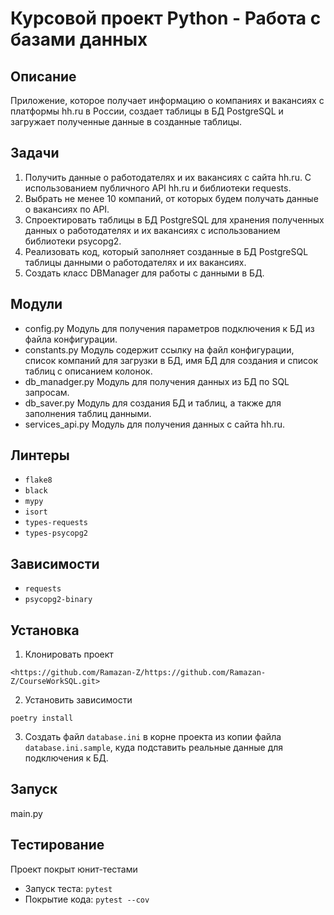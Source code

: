 # Курсовой проект Python - Работа с базами данных
## Описание
Приложение, которое получает информацию о компаниях и вакансиях с платформы hh.ru в России,
создает таблицы в БД PostgreSQL и загружает полученные данные в созданные таблицы.
## Задачи
1. Получить данные о работодателях и их вакансиях с сайта hh.ru. С использованием публичного API hh.ru
	и библиотеки requests.
2. Выбрать не менее 10 компаний, от которых будем получать данные о вакансиях по API.
3. Спроектировать таблицы в БД PostgreSQL для хранения полученных данных о работодателях и их вакансиях
	с использованием библиотеки psycopg2.
4. Реализовать код, который заполняет созданные в БД PostgreSQL таблицы данными о работодателях и их вакансиях.
5. Создать класс DBManager для работы с данными в БД.
## Модули
* config.py
	Модуль для получения параметров подключения к БД из файла конфигурации.
* constants.py
	Модуль содержит ссылку на файл конфигурации, список компаний для загрузки в БД,
	имя БД для создания и список таблиц с описанием колонок.
* db_manadger.py
	Модуль для получения данных из БД по SQL запросам.
* db_saver.py
	Модуль для создания БД и таблиц, а также для заполнения таблиц данными.
* services_api.py
	Модуль для получения данных с сайта hh.ru.
## Линтеры
* `flake8`
* `black`
* `mypy`
* `isort`
* `types-requests`
* `types-psycopg2`
## Зависимости
* `requests`
* `psycopg2-binary`
## Установка
1. Клонировать проект
```
<https://github.com/Ramazan-Z/https://github.com/Ramazan-Z/CourseWorkSQL.git>
```
2. Установить зависимости
```
poetry install
```
3. Создать файл `database.ini` в корне проекта из копии файла `database.ini.sample`,
	куда подставить реальные данные для подключения к БД.
## Запуск
main.py
## Тестирование
Проект покрыт юнит-тестами
* Запуск теста: `pytest`
* Покрытие кода: `pytest --cov`
